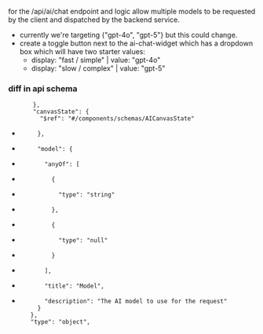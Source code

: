for the /api/ai/chat endpoint and logic allow multiple models to be requested by the client and dispatched by the backend service. 
- currently we're targeting {"gpt-4o", "gpt-5"} but this could change.
- create a toggle button next to the ai-chat-widget which has a dropdown box which will have two starter values:
    - display: "fast / simple"  | value: "gpt-4o"
    - display: "slow / complex" | value: "gpt-5"

### diff in api schema

           },
           "canvasState": {
             "$ref": "#/components/schemas/AICanvasState"
+          },
+          "model": {
+            "anyOf": [
+              {
+                "type": "string"
+              },
+              {
+                "type": "null"
+              }
+            ],
+            "title": "Model",
+            "description": "The AI model to use for the request"
           }
         },
         "type": "object",
